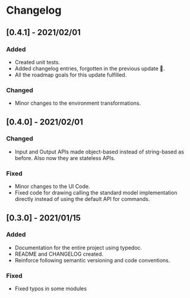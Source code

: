 # Changelog

## [0.4.1] - 2021/02/01

### Added

- Created unit tests.
- Added changelog entries, forgotten in the previous update 😬.
- All the roadmap goals for this update fulfilled.

### Changed

- Minor changes to the environment transformations.

## [0.4.0] - 2021/02/01

### Changed

- Input and Output APIs made object-based instead of string-based as before. Also now they are stateless APIs.

### Fixed

- Minor changes to the UI Code.
- Fixed code for drawing calling the standard model implementation directly instead of using the default API for commands.

## [0.3.0] - 2021/01/15

### Added

- Documentation for the entire project using typedoc.
- README and CHANGELOG created.
- Reinforce following semantic versioning and code conventions.

### Fixed

- Fixed typos in some modules
